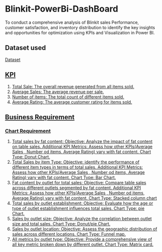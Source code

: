 # Blinkit-PowerBi-DashBoard
To conduct a comprehensive analysis of Blinkit sales Performance, customer satisfaction, and inventory distribution to identify the key insights and opportunities for optimization using KPIs and Visualization in Power BI.

## Dataset used
<a href="https://github.com/Aaaannuu/Blinkit-PowerBi-DashBoard/blob/main/BlinkIT%20Grocery%20Data.xlsx"> Dataset

## KPI
1. Total Sale: The overall revenue generated from all items sold.
2. Average Sales: The average revenue per sale.
3. Number of items: The total count of different items sold.
4. Average Rating: The average customer rating for items sold.

## Business Requirement 
### Chart Requirement
1. Total sales by fat content:
               Objective: Analyze the impact of fat content on table sales.
               Additional KPI Metrics: Assess how other KPIs(Average Sales , Number od items, Average Rating) vary with fat content.
               Chart Type: Donut Chart.
2. Total Sales by item Type:
               Objective: identify the performance of different item types in terms of total sales.
               Additional KPI Metrics: Assess how other KPIs(Average Sales , Number od items, Average Rating) vary with fat content.
               Chart Type: Bar Chart.
3. Fat content by outlet for total sales:
               Objective: Compare table sales across different outlets segmented by fat content.
               Additional KPI Metrics: Assess how other KPIs(Average Sales , Number od items, Average Rating) vary with fat content.
               Chart Type: Stacked column chart
4. Total sales by outlet establishment:
               Objective: Evaluate how the age or type of outlet establishment influences total sales.
               Chart Type: pie Chart.
5. Sales by outlet size:
               Objective: Analyze the correlation between outlet size and total sales.
               Chart Type: Donut/pie Chart.
6. Sales by outlet location:
               Objective: Assess the geographic distribution of sales across different locations.
               Chart Type: Funnel map.
7. All metrics by outlet type:
               Objective: Provide a comprehensive view of all key metric broken down by different outlet.
               Chart Type: Matrix card.




